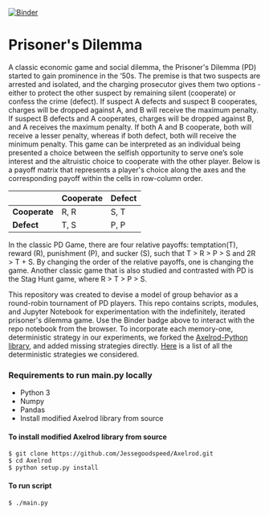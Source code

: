 [![Binder](https://mybinder.org/badge_logo.svg)](https://mybinder.org/v2/gh/Jessegoodspeed/PrisonersDilemma/HEAD?urlpath=lab)

# Prisoner's Dilemma
A classic economic game and social dilemma, the Prisoner's Dilemma (PD) started to gain prominence in the ‘50s. The premise is that two suspects are arrested and isolated, and the charging prosecutor gives them two options - either to protect the other suspect by remaining silent (cooperate) or confess the crime (defect). If suspect A defects and suspect B cooperates, charges will be dropped against A, and B will receive the maximum penalty. If suspect B defects and A cooperates, charges will be dropped against B, and A receives the maximum penalty. If both A and B cooperate, both will receive a lesser penalty, whereas if both defect, both will receive the minimum penalty. This game can be interpreted as an individual being presented a choice between the selfish opportunity to serve one’s sole interest and the altruistic choice to cooperate with the other player. Below is a payoff matrix that represents a player's choice along the axes and the corresponding payoff within the cells in row-column order.

|| Cooperate| Defect|
|----|----|-----|
|**Cooperate** | R, R |S, T|
|**Defect**|T, S|P, P|

In the classic PD Game, there are four relative payoffs: temptation(T), reward (R), punishment (P), and sucker (S), such that T > R > P > S and 2R > T + S. By changing the order of the relative payoffs, one is changing the game. Another classic game that is also studied and contrasted with PD is the Stag Hunt game, where R > T > P > S.

This repository was created to devise a model of group behavior as a round-robin tournament of PD players. This repo contains scripts, modules, and Jupyter Notebook for experimentation with the indefinitely, iterated prisoner's dilemma game. Use the Binder badge above to interact with the repo notebook from the browser. To incorporate each memory-one, deterministic strategy in our experiments, we forked the [Axelrod-Python library](https://github.com/Axelrod-Python/Axelrod/tree/master), and added missing strategies directly. [Here](https://github.com/Jessegoodspeed/PrisonersDilemma/blob/main/ListOfDeterministicStrategies.md) is a list of all the deterministic strategies we considered.

### Requirements to run main.py locally
* Python 3
* Numpy
* Pandas
* Install modified Axelrod library from source

#### To install modified Axelrod library from source
```
$ git clone https://github.com/Jessegoodspeed/Axelrod.git
$ cd Axelrod
$ python setup.py install
```
#### To run script
```
$ ./main.py
```
